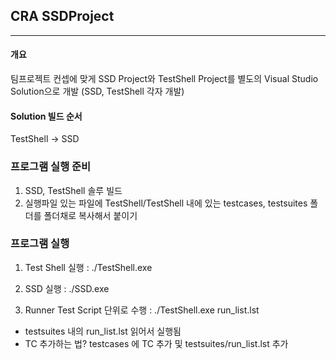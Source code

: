 ## CRA SSDProject
---
#### 개요
팀프로젝트 컨셉에 맞게 SSD Project와 TestShell Project를 별도의 Visual Studio Solution으로 개발 (SSD, TestShell 각자 개발)

#### Solution 빌드 순서
TestShell -> SSD

### 프로그램 실행 준비
1. SSD, TestShell 솔루 빌드
2. 실행파일 있는 파일에 TestShell/TestShell 내에 있는 testcases, testsuites 폴더를 폴더채로 복사해서 붙이기

### 프로그램 실행
1) Test Shell 실행 : ./TestShell.exe

2) SSD 실행 : ./SSD.exe

3) Runner Test Script 단위로 수행 : ./TestShell.exe run_list.lst
- testsuites 내의 run_list.lst 읽어서 실행됨
- TC 추가하는 법? testcases 에 TC 추가 및 testsuites/run_list.lst 추가